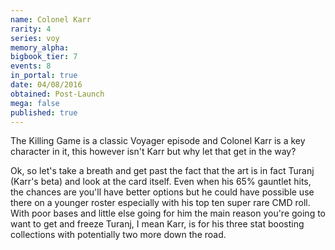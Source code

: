 ```yaml
---
name: Colonel Karr
rarity: 4
series: voy
memory_alpha:
bigbook_tier: 7
events: 8
in_portal: true
date: 04/08/2016
obtained: Post-Launch
mega: false
published: true
---
```


The Killing Game is a classic Voyager episode and Colonel Karr is a key character in it, this however isn't Karr but why let that get in the way? 

Ok, so let's take a breath and get past the fact that the art is in fact Turanj (Karr's beta) and look at the card itself. Even when his 65% gauntlet hits, the chances are you'll have better options but he could have possible use there on a younger roster especially with his top ten super rare CMD roll. With poor bases and little else going for him the main reason you're going to want to get and freeze Turanj, I mean Karr, is for his three stat boosting collections with potentially two more down the road.
